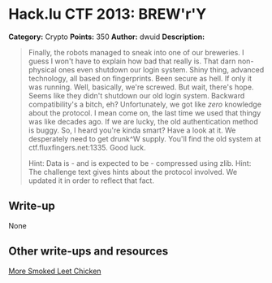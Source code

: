 # Hack.lu CTF 2013: BREW'r'Y

**Category:** Crypto
**Points:** 350
**Author:** dwuid
**Description:**

> Finally, the robots managed to sneak into one of our breweries. I guess I won't have to explain how bad that really is. That darn non-physical ones even shutdown our login system. Shiny thing, advanced technology, all based on fingerprints. Been secure as hell. If only it was running. Well, basically, we're screwed.
> But wait, there's hope. Seems like they didn't shutdown our old login system. Backward compatibility's a bitch, eh? Unfortunately, we got like _zero_ knowledge about the protocol. I mean come on, the last time we used that thingy was like decades ago. If we are lucky, the old authentication method is buggy.
> So, I heard you're kinda smart? Have a look at it. We desperately need to get drunk^W supply. You'll find the old system at ctf.fluxfingers.net:1335. Good luck.
> 
> Hint: Data is - and is expected to be - compressed using zlib.
> Hint: The challenge text gives hints about the protocol involved. We updated it in order to reflect that fact.

## Write-up

None

## Other write-ups and resources

[More Smoked Leet Chicken](http://mslc.ctf.su/wp/hack-lu-2013-ctf-crypto-350-brewry)